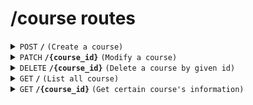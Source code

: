 # /course routes

<details>
<summary><code>POST</code> <code><b>/</b></code> <code>(Create a course)</code></summary>

<br />only for admin

##### Headers

> | key           | value          | description   |
> | ------------- | -------------- | ------------- |
> | Authorization | `Bearer token` | The jwt token |

##### Body (application/json)

> | key         | required | data type | description                                                   |
> | ----------- | -------- | --------- | ------------------------------------------------------------- |
> | title       | true     | string    | title of the course                                           |
> | timeSlot    | true     | int       | timeSlot of the course                                        |
> | weekday     | true     | string    | e.g. Monday...                                                |
> | coursetype  | true     | string    | e.g. group or private                                         |
> | duration    | true     | int       | e.g. 1.5 hr                                                   |
> | weeks       | true     | int       | duration of the course in weeks                               |
> | max         | true     | int       | max people number of the course                               |
> | content     | true     | string    | content of course                                             |
> | startday    | true     | string    | start date of the course                                      |
> | fee         | true     | int       | course fee                                                    |
> | timeidx     | true     | int[]     | time index of the course (used for table reservations)        |
> | usedtableid | true     | int[]     | table number used in the course (used for table reservations) |
> | coach       | true     | string[]  | email of the coach                                            |

##### Responses

> | http code           | content-type       | response                                                            |
> | ------------------- | ------------------ | ------------------------------------------------------------------- |
> | `200`               | `application/json` | `{"message": "Success", "course_id": "ObjectId of the new course"}` |
> | `401`, `400`, `500` | `text/plain`       | N/A                                                                 |

</details>

<details>
<summary><code>PATCH</code> <code><b>/{course_id}</b></code> <code>(Modify a course)</code></summary>

<br />only for admin

##### Headers

> | key           | value          | description   |
> | ------------- | -------------- | ------------- |
> | Authorization | `Bearer token` | The jwt token |

##### Path Parameters

> | key       | required | data type | description      |
> | --------- | -------- | --------- | ---------------- |
> | course_id | true     | string    | id of the course |

##### Body (application/json)

> | key                             | required | data type | description |
> | ------------------------------- | -------- | --------- | ----------- |
> | ...something you want to update | true     |           |             |

##### Response

> | http code | content-type       | response                              |
> | --------- | ------------------ | ------------------------------------- |
> | `200`     | `application/json` | `{"message": "Update successfully."}` |
> | `500`     | `application/json` | `{"message": "Error message"}`        |

</details>

<details>
<summary><code>DELETE</code> <code><b>/{course_id}</b></code> <code>(Delete a course by given id)</code></summary>

<br />only for admin

##### Headers

> | key           | value          | description   |
> | ------------- | -------------- | ------------- |
> | Authorization | `Bearer token` | The jwt token |

##### Path Parameters

> | key       | required | data type | description      |
> | --------- | -------- | --------- | ---------------- |
> | course_id | true     | string    | id of the course |

##### Responses

> | http code    | content-type       | response                                    |
> | ------------ | ------------------ | ------------------------------------------- |
> | `200`        | `application/json` | `{"message": "Delete course successfully"}` |
> | `400`, `500` | `text/plain`       | N/A                                         |

</details>

<details>
<summary><code>GET</code> <code><b>/</b></code> <code>(List all course)</code></summary>

##### Query Parameters

> | key | required | data type | description |
> | --- | -------- | --------- | ----------- |
> | ... | ...      | ...       | ...         |

##### Responses

> | http code | content-type       | response        |
> | --------- | ------------------ | --------------- |
> | `200`     | `application/json` | `...`           |
> | `400` ... | `text/plain`       | `error message` |

</details>
<details>
<summary><code>GET</code> <code><b>/{course_id}</b></code> <code>(Get certain course's information)</code></summary>

##### Path Parameters

> | key       | required | data type | description      |
> | --------- | -------- | --------- | ---------------- |
> | course_id | true     | string    | id of the course |

##### Response

> | http code | content-type       | response        |
> | --------- | ------------------ | --------------- |
> | `200`     | `application/json` | `...`           |
> | `400` ... | `text/plain`       | `error message` |

</details>
